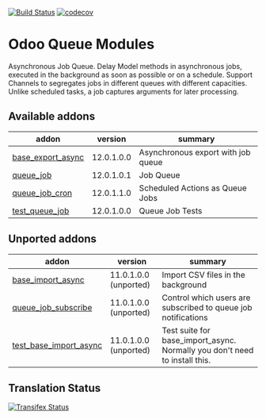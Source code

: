 [![Build Status](https://travis-ci.org/OCA/queue.svg?branch=12.0)](https://travis-ci.org/OCA/queue)
[![codecov](https://codecov.io/gh/OCA/queue/branch/12.0/graph/badge.svg)](https://codecov.io/gh/OCA/queue)


Odoo Queue Modules
==================

Asynchronous Job Queue. Delay Model methods in asynchronous jobs, executed in
the background as soon as possible or on a schedule.  Support Channels to
segregates jobs in different queues with different capacities. Unlike
scheduled tasks, a job captures arguments for later processing.


[//]: # (addons)

Available addons
----------------
addon | version | summary
--- | --- | ---
[base_export_async](base_export_async/) | 12.0.1.0.0 | Asynchronous export with job queue
[queue_job](queue_job/) | 12.0.1.0.1 | Job Queue
[queue_job_cron](queue_job_cron/) | 12.0.1.1.0 | Scheduled Actions as Queue Jobs
[test_queue_job](test_queue_job/) | 12.0.1.0.0 | Queue Job Tests


Unported addons
---------------
addon | version | summary
--- | --- | ---
[base_import_async](base_import_async/) | 11.0.1.0.0 (unported) | Import CSV files in the background
[queue_job_subscribe](queue_job_subscribe/) | 11.0.1.0.0 (unported) | Control which users are subscribed to queue job notifications
[test_base_import_async](test_base_import_async/) | 11.0.1.0.0 (unported) | Test suite for base_import_async. Normally you don't need to install this.

[//]: # (end addons)

Translation Status
------------------
[![Transifex Status](https://www.transifex.com/projects/p/OCA-queue-12-0/chart/image_png)](https://www.transifex.com/projects/p/OCA-queue-12-0)

